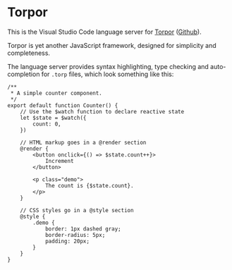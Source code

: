 # Torpor

This is the Visual Studio Code language server for [Torpor](https://torpor.dev) ([Github](https://github.com/andrewjk/torpor)).

Torpor is yet another JavaScript framework, designed for simplicity and completeness.

The language server provides syntax highlighting, type checking and auto-completion for `.torp` files, which look something like this:

```
/**
 * A simple counter component.
 */
export default function Counter() {
    // Use the $watch function to declare reactive state
    let $state = $watch({
        count: 0,
    })

    // HTML markup goes in a @render section
    @render {
        <button onclick={() => $state.count++}>
            Increment
        </button>

        <p class="demo">
            The count is {$state.count}.
        </p>
    }

    // CSS styles go in a @style section
    @style {
        .demo {
            border: 1px dashed gray;
            border-radius: 5px;
            padding: 20px;
        }
    }
}

```

